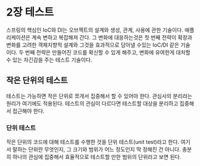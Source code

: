 # 2장 테스트
스프링의 핵심인  IoC와 DI는 오브젝트의 설계와 생성, 관계, 사용에 관한 기술이다.
애플리케이션은 계속 변하고 복잡해져 간다.
그 변화에 대응하는것은 
첫 번째 전략이 확장과 변화를 고려한 객체지향적 설계와 그것을 효과적으로 담아낼 수있는 IoC/DI 같은 기술이다.
두 번째 전략은 만들어진 코드를 확신할 수 있게 해주고, 변화에 유여한게 대처할 수 있는 자긴감을 주는 테스트 기술이다.

## 작은 단위의 테스트
테스트는 가능하면 작은 단위로 쪼개서 집중해서 할 수 있어야 한다.
관심사의 분리라는 원리가 여기에도 적용된다. 테스트의 관심이 다르다면 테스트할 대상을 분리하고 집중해서 접근해야 한다.

### 단위 테스트
 작은 단위의 코드에 대해 테스트를 수행한 것을 단위 테스트(unit test)라고 한다.
 여기서 말하는 단위란 무엇인지, 그 크기와 범위가 어느 정도인지 딱 정해진 건 아니다.
 충분히 하나의 관심에 집중해서 효율적으로 테스트할 만한 범위의 단위라고 보면 된다.
